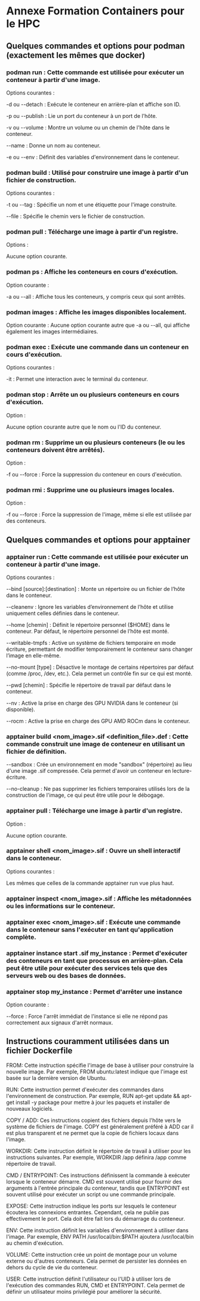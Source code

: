 # Annexe Formation Containers pour le HPC

## Quelques commandes et options pour podman (exactement les mêmes que docker)

### podman run : Cette commande est utilisée pour exécuter un conteneur à partir d'une image.

Options courantes :

\-d ou --detach : Exécute le conteneur en arrière-plan et affiche son ID.

\-p ou --publish : Lie un port du conteneur à un port de l'hôte.

\-v ou --volume : Montre un volume ou un chemin de l'hôte dans le conteneur.

\--name : Donne un nom au conteneur.

\-e ou --env : Définit des variables d'environnement dans le conteneur.

### podman build : Utilisé pour construire une image à partir d'un fichier de construction.

Options courantes :

\-t ou --tag : Spécifie un nom et une étiquette pour l'image construite.

\--file : Spécifie le chemin vers le fichier de construction.

### podman pull : Télécharge une image à partir d'un registre.

Options :

Aucune option courante.

### podman ps : Affiche les conteneurs en cours d'exécution.

Option courante :

\-a ou --all : Affiche tous les conteneurs, y compris ceux qui sont arrêtés.

### podman images : Affiche les images disponibles localement.

Option courante :
Aucune option courante autre que -a ou --all, qui affiche également les images intermédiaires.

### podman exec : Exécute une commande dans un conteneur en cours d'exécution.

Options courantes :

\-it : Permet une interaction avec le terminal du conteneur.

### podman stop : Arrête un ou plusieurs conteneurs en cours d'exécution.

Option :

Aucune option courante autre que le nom ou l'ID du conteneur.

### podman rm : Supprime un ou plusieurs conteneurs (le ou les conteneurs doivent être arrêtés).

Option :

\-f ou --force : Force la suppression du conteneur en cours d'exécution.

### podman rmi : Supprime une ou plusieurs images locales.

Option :

\-f ou --force : Force la suppression de l'image, même si elle est utilisée par des conteneurs.

## Quelques commandes et options pour apptainer

### apptainer run : Cette commande est utilisée pour exécuter un conteneur à partir d'une image.

Options courantes :

\--bind [source]:[destination] : Monte un répertoire ou un fichier de l’hôte dans le conteneur.

\--cleanenv : Ignore les variables d’environnement de l’hôte et utilise uniquement celles définies dans le conteneur.

\--home [chemin] : Définit le répertoire personnel ($HOME) dans le conteneur. Par défaut, le répertoire personnel de l’hôte est monté.

\--writable-tmpfs : Active un système de fichiers temporaire en mode écriture, permettant de modifier temporairement le conteneur sans changer l’image en elle-même.

\--no-mount [type] : Désactive le montage de certains répertoires par défaut (comme /proc, /dev, etc.). Cela permet un contrôle fin sur ce qui est monté.

\--pwd [chemin] : Spécifie le répertoire de travail par défaut dans le conteneur.

\--nv : Active la prise en charge des GPU NVIDIA dans le conteneur (si disponible).

\--rocm : Active la prise en charge des GPU AMD ROCm dans le conteneur.

### apptainer build <nom_image>.sif <definition_file>.def : Cette commande construit une image de conteneur en utilisant un fichier de définition.

\--sandbox : Crée un environnement en mode "sandbox" (répertoire) au lieu d'une image .sif compressée. Cela permet d'avoir un conteneur en lecture-écriture.

\--no-cleanup : Ne pas supprimer les fichiers temporaires utilisés lors de la construction de l'image, ce qui peut être utile pour le débogage.

### apptainer pull : Télécharge une image à partir d'un registre.

Option :

Aucune option courante.

### apptainer shell <nom_image>.sif : Ouvre un shell interactif dans le conteneur.

Options courantes :

Les mêmes que celles de la commande apptainer run vue plus haut.

### apptainer inspect <nom_image>.sif : Affiche les métadonnées ou les informations sur le conteneur.

### apptainer exec <nom_image>.sif <commande> : Exécute une commande dans le conteneur sans l'exécuter en tant qu'application complète.

### apptainer instance start <image>.sif my_instance : Permet d'exécuter des conteneurs en tant que processus en arrière-plan. Cela peut être utile pour exécuter des services tels que des serveurs web ou des bases de données.

### apptainer stop my_instance : Permet d'arrêter une instance

Option courante :

\--force : Force l'arrêt immédiat de l'instance si elle ne répond pas correctement aux signaux d'arrêt normaux.



## Instructions couramment utilisées dans un fichier Dockerfile

FROM: Cette instruction spécifie l'image de base à utiliser pour construire la nouvelle image. Par exemple, FROM ubuntu:latest indique que l'image est basée sur la dernière version de Ubuntu.

RUN: Cette instruction permet d'exécuter des commandes dans l'environnement de construction. Par exemple, RUN apt-get update && apt-get install -y package pour mettre à jour les paquets et installer de nouveaux logiciels.

COPY / ADD: Ces instructions copient des fichiers depuis l'hôte vers le système de fichiers de l'image. COPY est généralement préféré à ADD car il est plus transparent et ne permet que la copie de fichiers locaux dans l'image.

WORKDIR: Cette instruction définit le répertoire de travail à utiliser pour les instructions suivantes. Par exemple, WORKDIR /app définira /app comme répertoire de travail.

CMD / ENTRYPOINT: Ces instructions définissent la commande à exécuter lorsque le conteneur démarre. CMD est souvent utilisé pour fournir des arguments à l'entrée principale du conteneur, tandis que ENTRYPOINT est souvent utilisé pour exécuter un script ou une commande principale.

EXPOSE: Cette instruction indique les ports sur lesquels le conteneur écoutera les connexions entrantes. Cependant, cela ne publie pas effectivement le port. Cela doit être fait lors du démarrage du conteneur.

ENV: Cette instruction définit les variables d'environnement à utiliser dans l'image. Par exemple, ENV PATH /usr/local/bin:$PATH ajoutera /usr/local/bin au chemin d'exécution.

VOLUME: Cette instruction crée un point de montage pour un volume externe ou d'autres conteneurs. Cela permet de persister les données en dehors du cycle de vie du conteneur.

USER: Cette instruction définit l'utilisateur ou l'UID à utiliser lors de l'exécution des commandes RUN, CMD et ENTRYPOINT. Cela permet de définir un utilisateur moins privilégié pour améliorer la sécurité.
